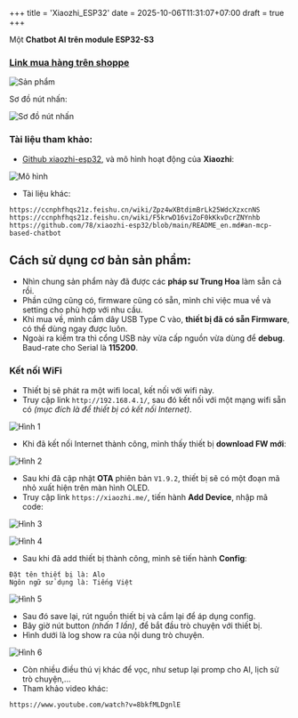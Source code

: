 +++
title = 'Xiaozhi_ESP32'
date = 2025-10-06T11:31:07+07:00
draft = true
+++

Một **Chatbot AI trên module ESP32-S3**

### [Link mua hàng trên shoppe](https://s.shopee.vn/3qDwJj0B1l)

![Sản phẩm](/image/IoT/Xiaozhi_ESP32/Phần_cứng_1.webp)

Sơ đồ nút nhấn:

![Sơ đồ nút nhấn](/image/IoT/Xiaozhi_ESP32/Phần_cứng_2.webp)

### Tài liệu tham khảo:
- [Github xiaozhi-esp32](https://github.com/78/xiaozhi-esp32), và mô hình hoạt động của **Xiaozhi**:

![Mô hình](/image/IoT/Xiaozhi_ESP32/Mô_hình.jpg)

- Tài liệu khác:
```
https://ccnphfhqs21z.feishu.cn/wiki/Zpz4wXBtdimBrLk25WdcXzxcnNS
https://ccnphfhqs21z.feishu.cn/wiki/F5krwD16viZoF0kKkvDcrZNYnhb
https://github.com/78/xiaozhi-esp32/blob/main/README_en.md#an-mcp-based-chatbot
```

## Cách sử dụng cơ bản sản phẩm:
- Nhìn chung sản phẩm này đã được các **pháp sư Trung Hoa** làm sẵn cả rồi.
- Phần cứng cũng có, firmware cũng có sẵn, mình chỉ việc mua về và setting cho phù hợp với nhu cầu.
- Khi mua về, mình cắm dây USB Type C vào, **thiết bị đã có sẵn Firmware**, có thể dùng ngay được luôn.
- Ngoài ra kiểm tra thì cổng USB này vừa cấp nguồn vừa dùng để **debug**. Baud-rate cho Serial là **115200**.

### Kết nối WiFi
- Thiết bị sẽ phát ra một wifi local, kết nối với wifi này.
- Truy cập link `http://192.168.4.1/`, sau đó kết nối với một mạng wifi sẵn có *(mục đích là để thiết bị có kết nối Internet)*.

![Hình 1](/image/IoT/Xiaozhi_ESP32/Hinh_1.png)

- Khi đã kết nối Internet thành công, mình thấy thiết bị **download FW mới**:

![Hình 2](/image/IoT/Xiaozhi_ESP32/Hinh_2.png)

- Sau khi đã cập nhật **OTA** phiên bản `V1.9.2`, thiết bị sẽ có một đoạn mã nhỏ xuất hiện trên màn hình OLED.
- Truy cập link `https://xiaozhi.me/`, tiến hành **Add Device**, nhập mã code:

![Hình 3](/image/IoT/Xiaozhi_ESP32/Hinh_3.png)

![Hình 4](/image/IoT/Xiaozhi_ESP32/Hinh_4.png)

- Sau khi đã add thiết bị thành công, mình sẽ tiến hành **Config**:
```
Đặt tên thiết bị là: Alo
Ngôn ngữ sử dụng là: Tiếng Việt
```

![Hình 5](/image/IoT/Xiaozhi_ESP32/Hinh_5.png)

- Sau đó save lại, rút nguồn thiết bị và cắm lại để áp dụng config.
- Bây giờ nút button *(nhấn 1 lần)*, để bắt đầu trò chuyện với thiết bị.
- Hình dưới là log show ra của nội dung trò chuyện.

![Hình 6](/image/IoT/Xiaozhi_ESP32/Hinh_6.png)

- Còn nhiều điều thú vị khác để vọc, như setup lại promp cho AI, lịch sử trò chuyện,...
- Tham khảo video khác:
```
https://www.youtube.com/watch?v=8bkfMLDgnlE
```
